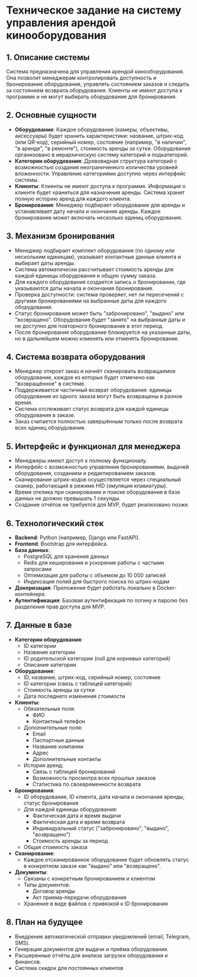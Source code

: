 # Техническое задание на систему управления арендой кинооборудования

## 1. Описание системы
Система предназначена для управления арендой кинооборудования. Она позволит менеджерам контролировать доступность и бронирование оборудования, управлять состоянием заказов и следить за состоянием возврата оборудования. Клиенты не имеют доступа к программе и не могут выбирать оборудование для бронирования.

## 2. Основные сущности
- **Оборудование**: Каждое оборудование (камеры, объективы, аксессуары) будет хранить характеристики: название, штрих-код (или QR-код), серийный номер, состояние (например, "в наличии", "в аренде", "в ремонте"), стоимость аренды за сутки. Оборудование организовано в иерархическую систему категорий и подкатегорий.
- **Категории оборудования**: Древовидная структура категорий с возможностью создания неограниченного количества уровней вложенности. Управление категориями доступно через интерфейс системы.
- **Клиенты**: Клиенты не имеют доступа к программе. Информация о клиенте будет храниться для назначения аренды. Система хранит полную историю аренд для каждого клиента.
- **Бронирования**: Менеджер подбирает оборудование для аренды и устанавливает дату начала и окончания аренды. Каждое бронирование может включать несколько единиц оборудования.

## 3. Механизм бронирования
- Менеджер подбирает комплект оборудования (по одному или нескольким единицам), указывает контактные данные клиента и выбирает даты аренды.
- Система автоматически рассчитывает стоимость аренды для каждой единицы оборудования и общую сумму заказа.
- Для каждого оборудования создается запись о бронировании, где указываются даты начала и окончания бронирования.
- Проверка доступности: система проверяет, нет ли пересечений с другими бронированиями на выбранные даты для каждого оборудования.
- Статус бронирования может быть "забронировано", "выдано" или "возвращено". Оборудование будет "занято" на выбранные даты и не доступно для повторного бронирования в этот период.
- После бронирования оборудование блокируется на указанные даты, но в дальнейшем можно изменять или отменять бронирование.

## 4. Система возврата оборудования
- Менеджер откроет заказ и начнёт сканировать возвращаемое оборудование, каждое из которых будет отмечено как "возвращённое" в системе.
- Поддерживается частичный возврат оборудования: единицы оборудования из одного заказа могут быть возвращены в разное время.
- Система отслеживает статус возврата для каждой единицы оборудования в заказе.
- Заказ считается полностью завершённым только после возврата всех единиц оборудования.

## 5. Интерфейс и функционал для менеджера
- Менеджеры имеют доступ к полному функционалу.
- Интерфейс с возможностью управления бронированиями, выдачей оборудования, созданием и редактированием заказов.
- Сканирование штрих-кодов осуществляется через специальный сканер, работающий в режиме HID (эмуляция клавиатуры).
- Время отклика при сканировании и поиске оборудования в базе данных не должно превышать 1 секунды.
- Создание отчётов не требуется для MVP, будет реализовано позже.

## 6. Технологический стек
- **Backend**: Python (например, Django или FastAPI).
- **Frontend**: Bootstrap для интерфейса.
- **База данных**:
  - PostgreSQL для хранения данных
  - Redis для кеширования и ускорения работы с частыми запросами
  - Оптимизация для работы с объемом до 10 000 записей
  - Индексация полей для быстрого поиска по штрих-кодам
- **Докеризация**: Приложение будет работать локально в Docker-контейнере.
- **Аутентификация**: Базовая аутентификация по логину и паролю без разделения прав доступа для MVP.

## 7. Данные в базе
- **Категории оборудования**:
  - ID категории
  - Название категории
  - ID родительской категории (null для корневых категорий)
  - Описание категории
- **Оборудование**:
  - ID, название, штрих-код, серийный номер, состояние
  - ID категории (связь с таблицей категорий)
  - Стоимость аренды за сутки
  - Дата последнего изменения стоимости
- **Клиенты**:
  - Обязательные поля:
    - ФИО
    - Контактный телефон
  - Дополнительные поля:
    - Email
    - Паспортные данные
    - Название компании
    - Адрес
    - Дополнительные контакты
  - История аренд:
    - Связь с таблицей бронирований
    - Возможность просмотра всех прошлых заказов
    - Статистика по своевременности возврата
- **Бронирования**:
  - ID оборудования, ID клиента, дата начала и окончания аренды, статус бронирования
  - Для каждой единицы оборудования:
    - Фактическая дата и время выдачи
    - Фактическая дата и время возврата
    - Индивидуальный статус ("забронировано", "выдано", "возвращено")
    - Стоимость аренды за период
  - Общая стоимость заказа
- **Сканирование**:
  - Каждое отсканированное оборудование будет обновлять статус в конкретном заказе как "выдано" или "возвращено".
- **Документы**:
  - Связаны с конкретным бронированием и клиентом
  - Типы документов:
    - Договор аренды
    - Акт приема-передачи оборудования
  - Хранение в виде файлов с привязкой к ID бронирования

## 8. План на будущее
- Внедрение автоматической отправки уведомлений (email, Telegram, SMS).
- Генерация документов для выдачи и приёма оборудования.
- Расширенные отчёты для анализа загрузки оборудования и финансов.
- Система скидок для постоянных клиентов
